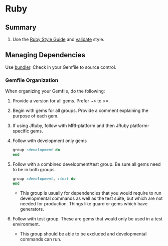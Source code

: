 Ruby
=======

Summary
--------
 1. Use the [Ruby Style Guide](https://github.com/bbatsov/ruby-style-guide) and [validate](https://github.com/bbatsov/rubocop) style.
 

Managing Dependencies
----------------------

Use [bundler](http://gembundler.com/). Check in your Gemfile to source control.

### Gemfile Organization

When organizing your Gemfile, do the following:
 1. Provide a version for all gems. Prefer ~> to >=.
 2. Begin with gems for all groups. Provide a comment explaining the purpose of each gem.
 3. If using JRuby, follow with MRI-platform and then JRuby platform-specific gems.
 4. Follow with development only gems

    ```ruby
    group :development do
    end
    ```

 5. Follow with a combined development/test group. Be sure all gems need to be in both groups.

    ```ruby
    group :development, :test do
    end
    ```
    * This group is usually for dependencies that you would require to run developmental commands
      as well as the test suite, but which are not needed for production. Things like guard or gems
      which have generators.

 6. Follow with test group. These are gems that would only be used in a test environment.
    * This group should be able to be excluded and developmental commands can run.
